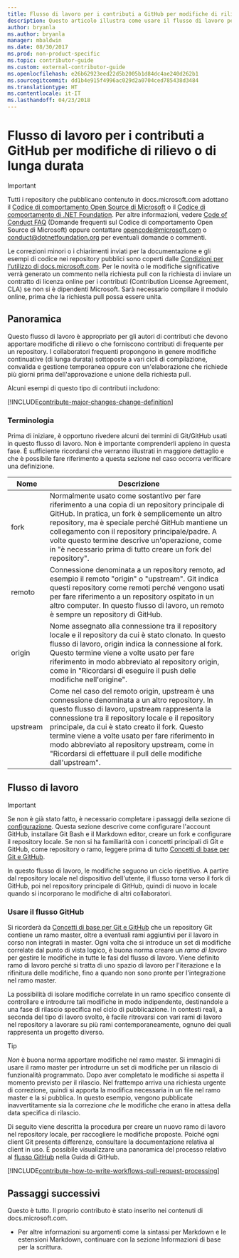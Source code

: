 ```yaml
---
title: Flusso di lavoro per i contributi a GitHub per modifiche di rilievo o di lunga durata
description: Questo articolo illustra come usare il flusso di lavoro per i contributi "di rilievo" per gli articoli di docs.microsoft.com.
author: bryanla
ms.author: bryanla
manager: mbaldwin
ms.date: 08/30/2017
ms.prod: non-product-specific
ms.topic: contributor-guide
ms.custom: external-contributor-guide
ms.openlocfilehash: e26b62923eed22d5b2005b1d84dc4ae240d262b1
ms.sourcegitcommit: dd1b4e915f4996ac029d2a0704ced785438d3484
ms.translationtype: HT
ms.contentlocale: it-IT
ms.lasthandoff: 04/23/2018
---
```

# <a name="github-contribution-workflow-for-major-or-long-running-changes"></a>Flusso di lavoro per i contributi a GitHub per modifiche di rilievo o di lunga durata

> [!IMPORTANT]
> Tutti i repository che pubblicano contenuto in docs.microsoft.com adottano il [Codice di comportamento Open Source di Microsoft](https://opensource.microsoft.com/codeofconduct/) o il [Codice di comportamento di .NET Foundation](https://dotnetfoundation.org/code-of-conduct). Per altre informazioni, vedere [Code of Conduct FAQ](https://opensource.microsoft.com/codeofconduct/faq/) (Domande frequenti sul Codice di comportamento Open Source di Microsoft) oppure contattare [opencode@microsoft.com](mailto:opencode@microsoft.com) o [conduct@dotnetfoundation.org](mailto:conduct@dotnetfoundation.org) per eventuali domande o commenti.<br>
>
> Le correzioni minori o i chiarimenti inviati per la documentazione e gli esempi di codice nei repository pubblici sono coperti dalle [Condizioni per l'utilizzo di docs.microsoft.com](https://docs.microsoft.com/legal/termsofuse). Per le novità o le modifiche significative verrà generato un commento nella richiesta pull con la richiesta di inviare un contratto di licenza online per i contributi (Contribution License Agreement, CLA) se non si è dipendenti Microsoft. Sarà necessario compilare il modulo online, prima che la richiesta pull possa essere unita.

## <a name="overview"></a>Panoramica

Questo flusso di lavoro è appropriato per gli autori di contributi che devono apportare modifiche di rilievo o che forniscono contributi di frequente per un repository. I collaboratori frequenti propongono in genere modifiche continuative (di lunga durata) sottoposte a vari cicli di compilazione, convalida e gestione temporanea oppure con un'elaborazione che richiede più giorni prima dell'approvazione e unione della richiesta pull.

Alcuni esempi di questo tipo di contributi includono:

[!INCLUDE[contribute-major-changes-change-definition](includes/contribute-how-to-write-workflows-major-change-definition.md)]

### <a name="terminology"></a>Terminologia

Prima di iniziare, è opportuno rivedere alcuni dei termini di Git/GitHub usati in questo flusso di lavoro. Non è importante comprenderli appieno in questa fase. È sufficiente ricordarsi che verranno illustrati in maggiore dettaglio e che è possibile fare riferimento a questa sezione nel caso occorra verificare una definizione.

| Nome | Descrizione |
|-----------|-------------|
|fork|Normalmente usato come sostantivo per fare riferimento a una copia di un repository principale di GitHub. In pratica, un fork è semplicemente un altro repository, ma è speciale perché GitHub mantiene un collegamento con il repository principale/padre. A volte questo termine descrive un'operazione, come in "è necessario prima di tutto creare un fork del repository".|
|remoto|Connessione denominata a un repository remoto, ad esempio il remoto "origin" o "upstream". Git indica questi repository come remoti perché vengono usati per fare riferimento a un repository ospitato in un altro computer. In questo flusso di lavoro, un remoto è sempre un repository di GitHub.|
|origin|Nome assegnato alla connessione tra il repository locale e il repository da cui è stato clonato. In questo flusso di lavoro, origin indica la connessione al fork. Questo termine viene a volte usato per fare riferimento in modo abbreviato al repository origin, come in "Ricordarsi di eseguire il push delle modifiche nell'origine".|
|upstream|Come nel caso del remoto origin, upstream è una connessione denominata a un altro repository. In questo flusso di lavoro, upstream rappresenta la connessione tra il repository locale e il repository principale, da cui è stato creato il fork. Questo termine viene a volte usato per fare riferimento in modo abbreviato al repository upstream, come in "Ricordarsi di effettuare il pull delle modifiche dall'upstream".|

## <a name="workflow"></a>Flusso di lavoro

>[!IMPORTANT]
> Se non è già stato fatto, è necessario completare i passaggi della sezione di [configurazione](get-started-setup-github.md). Questa sezione descrive come configurare l'account GitHub, installare Git Bash e il Markdown editor, creare un fork e configurare il repository locale. Se non si ha familiarità con i concetti principali di Git e GitHub, come repository o ramo, leggere prima di tutto [Concetti di base per Git e GitHub](git-github-fundamentals.md).

In questo flusso di lavoro, le modifiche seguono un ciclo ripetitivo. A partire dal repository locale nel dispositivo dell'utente, il flusso torna verso il fork di GitHub, poi nel repository principale di GitHub, quindi di nuovo in locale quando si incorporano le modifiche di altri collaboratori.

### <a name="use-github-flow"></a>Usare il flusso GitHub

Si ricorderà da [Concetti di base per Git e GitHub](git-github-fundamentals.md#git) che un repository Git contiene un ramo master, oltre a eventuali rami aggiuntivi per il lavoro in corso non integrati in master. Ogni volta che si introduce un set di modifiche correlate dal punto di vista logico, è buona norma creare un *ramo di lavoro* per gestire le modifiche in tutte le fasi del flusso di lavoro. Viene definito ramo di lavoro perché si tratta di uno spazio di lavoro per l'iterazione e la rifinitura delle modifiche, fino a quando non sono pronte per l'integrazione nel ramo master.

La possibilità di isolare modifiche correlate in un ramo specifico consente di controllare e introdurre tali modifiche in modo indipendente, destinandole a una fase di rilascio specifica nel ciclo di pubblicazione. In contesti reali, a seconda del tipo di lavoro svolto, è facile ritrovarsi con vari rami di lavoro nel repository a lavorare su più rami contemporaneamente, ognuno dei quali rappresenta un progetto diverso.

>[!TIP]
>*Non* è buona norma apportare modifiche nel ramo master. Si immagini di usare il ramo master per introdurre un set di modifiche per un rilascio di funzionalità programmato. Dopo aver completato le modifiche si aspetta il momento previsto per il rilascio. Nel frattempo arriva una richiesta urgente di correzione, quindi si apporta la modifica necessaria in un file nel ramo master e la si pubblica. In questo esempio, vengono pubblicate inavvertitamente sia la correzione *che* le modifiche che erano in attesa della data specifica di rilascio.

Di seguito viene descritta la procedura per creare un nuovo ramo di lavoro nel repository locale, per raccogliere le modifiche proposte. Poiché ogni client Git presenta differenze, consultare la documentazione relativa al client in uso. È possibile visualizzare una panoramica del processo relativo al [flusso GitHub](https://guides.github.com/introduction/flow/) nella Guida di GitHub.

[!INCLUDE[contribute-how-to-write-workflows-pull-request-processing](includes/contribute-how-to-write-workflows-pull-request-processing.md)]

## <a name="next-steps"></a>Passaggi successivi

Questo è tutto. Il proprio contributo è stato inserito nei contenuti di docs.microsoft.com.

- Per altre informazioni su argomenti come la sintassi per Markdown e le estensioni Markdown, continuare con la sezione Informazioni di base per la scrittura.
